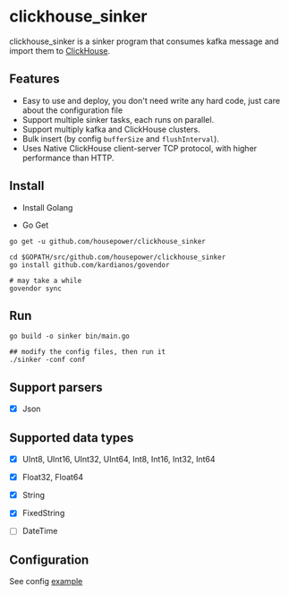 # clickhouse_sinker

clickhouse_sinker is a sinker program that consumes kafka message and import them to [ClickHouse](https://clickhouse.yandex/).

## Features

* Easy to use and deploy, you don't need write any hard code, just care about the configuration file
* Support multiple sinker tasks, each runs on parallel.
* Support multiply kafka and ClickHouse clusters.
* Bulk insert (by config `bufferSize` and `flushInterval`).
* Uses Native ClickHouse client-server TCP protocol, with higher performance than HTTP.

## Install 

* Install Golang

* Go Get

```
go get -u github.com/housepower/clickhouse_sinker

cd $GOPATH/src/github.com/housepower/clickhouse_sinker
go install github.com/kardianos/govendor

# may take a while
govendor sync
```

## Run

```
go build -o sinker bin/main.go

## modify the config files, then run it
./sinker -conf conf
```

## Support parsers

* [x] Json

## Supported data types

* [x] UInt8, UInt16, UInt32, UInt64, Int8, Int16, Int32, Int64
* [x] Float32, Float64
* [x] String
* [x] FixedString
* [ ] DateTime


## Configuration

See config [example](./conf/config.json)

